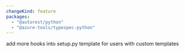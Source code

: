 ```yaml
---
changeKind: feature
packages:
  - "@autorest/python"
  - "@azure-tools/typespec-python"
---
```


add more hooks into setup.py template for users with custom templates